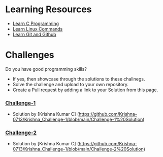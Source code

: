 # Learning Resources
* [Learn C Programming](C-Resources.md)
* [Learn Linux Commands](Linux-Resources.md)
* [Learn Git and Github](C-Resources.md)

# Challenges
Do you have good programming skills? 
- If yes, then showcase through the solutions to these challnegs.
- Solve the challenge and upload to your own repository.
- Create a Pull request by adding a link to your Solution from this page.

### [Challenge-1](challenge-1.md)
* Solution by [Krishna Kumar C] (https://github.com/Krishna-0713/Krishna_Challenge-1/blob/main/Challenge-1%20Solution)

### [Challenge-2](challenge-2.md)
* Solution by [Krishna Kumar C] (https://github.com/Krishna-0713/Krishna_Challenge-1/blob/main/Challenge-2%20Solution)
